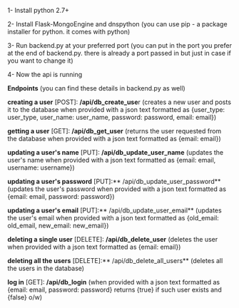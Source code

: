 
1- Install python 2.7+

2- Install Flask-MongoEngine and dnspython (you can use pip - a package installer for python. it comes with python)

3- Run backend.py at your preferred port (you can put in the port you prefer at the end of backend.py. there is already a port passed in but just in case if you want to change it)

4- Now the api is running 

**Endpoints** (you can find these details in backend.py as well)

**creating a user** [POST]: **/api/db_create_use**r (creates a new user and posts it to the database when provided with a json text formatted as {user_type: user_type, user_name: user_name, password: password, email: email})

**getting a user** [GET]: **/api/db_get_user** (returns the user requested from the database when provided with a json text formatted as {email: email})

**updating a user's name** [PUT]: **/api/db_update_user_name** (updates the user's name when provided with a json text formatted as {email: email, username: username})

**updating a user's password** [PUT]:** /api/db_update_user_password** (updates the user's password when provided with a json text formatted as {email: email, password: password})

**updating a user's email** [PUT]:** /api/db_update_user_email** (updates the user's email when provided with a json text formatted as {old_email: old_email, new_email: new_email})

**deleting a single user** [DELETE]: **/api/db_delete_user** (deletes the user when provided with a json text formatted as {email: email})

**deleting all the users** [DELETE]:** /api/db_delete_all_users** (deletes all the users in the database)

**log in** [GET]: **/api/db_login** (when provided with a json text formatted as {email: email, password: password} returns {true} if such user exists and {false} o/w)
